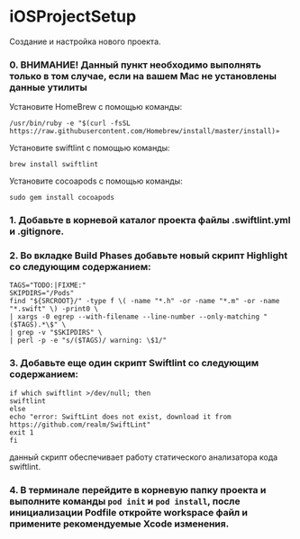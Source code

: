 # iOSProjectSetup
Создание и настройка нового проекта.

### 0. ВНИМАНИЕ! Данный пункт необходимо выполнять только в том случае, если на вашем Mac не установлены данные утилиты

Установите HomeBrew с помощью команды:
```
/usr/bin/ruby -e "$(curl -fsSL https://raw.githubusercontent.com/Homebrew/install/master/install)» 
```

Установите swiftlint с помощью команды: 
```
brew install swiftlint
```

Установите cocoapods с помощью команды: 
```
sudo gem install cocoapods 
```

### 1. Добавьте в корневой каталог проекта файлы .swiftlint.yml и .gitignore. 

### 2. Во вкладке Build Phases добавьте новый скрипт Highlight со следующим содержанием:
```
TAGS="TODO:|FIXME:"
SKIPDIRS="/Pods"
find "${SRCROOT}/" -type f \( -name "*.h" -or -name "*.m" -or -name "*.swift" \) -print0 \
| xargs -0 egrep --with-filename --line-number --only-matching "($TAGS).*\$" \
| grep -v "$SKIPDIRS" \
| perl -p -e "s/($TAGS)/ warning: \$1/"
```

### 3. Добавьте еще один скрипт Swiftlint со следующим содержанием:
```
if which swiftlint >/dev/null; then
swiftlint
else
echo "error: SwiftLint does not exist, download it from https://github.com/realm/SwiftLint"
exit 1
fi
```
данный скрипт обеспечивает работу статического анализатора кода swiftlint.

### 4. В терминале перейдите в корневую папку проекта и выполните команды `pod init` и `pod install`, после инициализации Podfile откройте workspace файл и примените рекомендуемые Xcode изменения.
